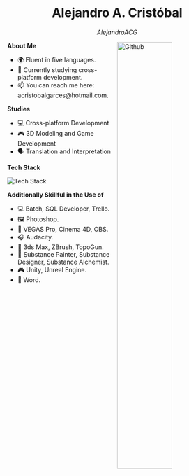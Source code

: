 <h1 align="center">Alejandro A. Cristóbal</h1>
<p align="center"><i>AlejandroACG</i></p>

<img width="50%" align="right" alt="Github" src="https://cdn.dribbble.com/users/730703/screenshots/6581243/avento.gif">

<p><strong>About Me</strong></p>
<ul>
  <li>🌍 Fluent in five languages.</li>
  <li>🌱 Currently studying cross-platform development.</li>
  <li>📫 You can reach me here: acristobalgarces@hotmail.com.</li>
</ul>

<p><strong>Studies</strong></p>
<ul>
  <li>💻 Cross-platform Development</li>
  <li>🎮 3D Modeling and Game Development</li>
  <li>🗣️ Translation and Interpretation</li>
</ul>

<p><strong>Tech Stack</strong></p>
<img src="https://skillicons.dev/icons?i=java,php,opencv,html,css,javascript,bootstrap,mysql,hibernate,mongodb,postman,maven,gradle,idea,visualstudio,vscode,androidstudio,phpstorm,docker,kubernetes,aws,selenium,spring,regex,git,github,githubactions,jenkins,bash,powershell&perline=9" alt="Tech Stack">

<p><strong>Additionally Skillful in the Use of</strong></p>
<ul>
  <li>💻 Batch, SQL Developer, Trello.</li>
  <li>🖼️ Photoshop.</li>
  <li>🎥 VEGAS Pro, Cinema 4D, OBS.</li>
  <li>🎧 Audacity.</li>
  <li>🧵 3ds Max, ZBrush, TopoGun.</li>
  <li>🎨 Substance Painter, Substance Designer, Substance Alchemist.</li>
  <li>🎮 Unity, Unreal Engine.</li>
  <li>📎 Word.</li>
</ul>
